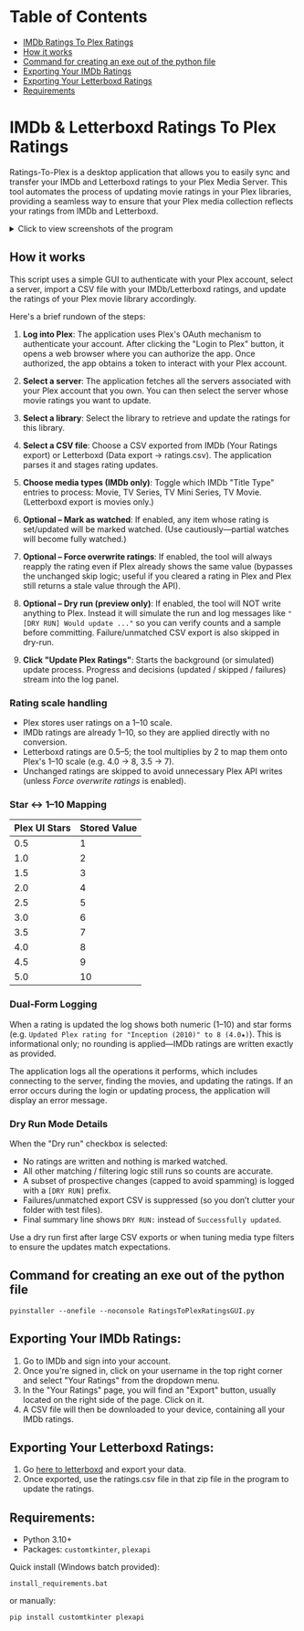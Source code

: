 # Table of Contents
- [IMDb Ratings To Plex Ratings](#imdb-ratings-to-plex-ratings)
- [How it works](#how-it-works)
- [Command for creating an exe out of the python file](#command-for-creating-an-exe-out-of-the-python-file)
- [Exporting Your IMDb Ratings](#exporting-your-imdb-ratings)
- [Exporting Your Letterboxd Ratings](#exporting-your-letterboxd-ratings)
- [Requirements](#requirements)

# **IMDb & Letterboxd Ratings To Plex Ratings**

Ratings-To-Plex is a desktop application that allows you to easily sync and transfer your IMDb and Letterboxd ratings to your Plex Media Server. This tool automates the process of updating movie ratings in your Plex libraries, providing a seamless way to ensure that your Plex media collection reflects your ratings from IMDb and Letterboxd.

<details>
  <summary>Click to view screenshots of the program</summary> <br>

v2.1.0 <br>
![image](https://github.com/user-attachments/assets/4299c0f8-d424-4cce-9673-94a5fa85faaa)

v2.0.0 (Uses customtkinter instead of PySimpleGUI UI) <br>
![image](https://github.com/primetime43/Ratings-To-Plex-Ratings/assets/12754111/3ae89679-1e61-4cf1-9b33-1eba558162e4)

v1.2 <br>
![image](https://github.com/primetime43/Ratings-To-Plex-Ratings/assets/12754111/b74b5ecf-84a3-4a7d-96be-3fd8e6ff66b5)

v1.1 <br>
![image](https://github.com/primetime43/Ratings-To-Plex-Ratings/assets/12754111/453b78ab-2b90-4368-a796-feb97d8548be)
</details>

## **How it works**

This script uses a simple GUI to authenticate with your Plex account, select a server, import a CSV file with your IMDb/Letterboxd ratings, and update the ratings of your Plex movie library accordingly.

Here's a brief rundown of the steps:

1. **Log into Plex**: The application uses Plex's OAuth mechanism to authenticate your account. After clicking the "Login to Plex" button, it opens a web browser where you can authorize the app. Once authorized, the app obtains a token to interact with your Plex account.

2. **Select a server**: The application fetches all the servers associated with your Plex account that you own. You can then select the server whose movie ratings you want to update.

3. **Select a library**: Select the library to retrieve and update the ratings for this library.

4. **Select a CSV file**: Choose a CSV exported from IMDb (Your Ratings export) or Letterboxd (Data export → ratings.csv). The application parses it and stages rating updates.

5. **Choose media types (IMDb only)**: Toggle which IMDb "Title Type" entries to process: Movie, TV Series, TV Mini Series, TV Movie. (Letterboxd export is movies only.)
6. **Optional – Mark as watched**: If enabled, any item whose rating is set/updated will be marked watched. (Use cautiously—partial watches will become fully watched.)
7. **Optional – Force overwrite ratings**: If enabled, the tool will always reapply the rating even if Plex already shows the same value (bypasses the unchanged skip logic; useful if you cleared a rating in Plex and Plex still returns a stale value through the API).
8. **Optional – Dry run (preview only)**: If enabled, the tool will NOT write anything to Plex. Instead it will simulate the run and log messages like `"[DRY RUN] Would update ..."` so you can verify counts and a sample before committing. Failure/unmatched CSV export is also skipped in dry-run.
9. **Click "Update Plex Ratings"**: Starts the background (or simulated) update process. Progress and decisions (updated / skipped / failures) stream into the log panel.

### Rating scale handling

- Plex stores user ratings on a 1–10 scale.
- IMDb ratings are already 1–10, so they are applied directly with no conversion.
- Letterboxd ratings are 0.5–5; the tool multiplies by 2 to map them onto Plex's 1–10 scale (e.g. 4.0 → 8, 3.5 → 7).
- Unchanged ratings are skipped to avoid unnecessary Plex API writes (unless *Force overwrite ratings* is enabled).

### Star ↔ 1–10 Mapping
| Plex UI Stars | Stored Value |
|---------------|--------------|
| 0.5           | 1            |
| 1.0           | 2            |
| 1.5           | 3            |
| 2.0           | 4            |
| 2.5           | 5            |
| 3.0           | 6            |
| 3.5           | 7            |
| 4.0           | 8            |
| 4.5           | 9            |
| 5.0           | 10           |

### Dual-Form Logging
When a rating is updated the log shows both numeric (1–10) and star forms (e.g. `Updated Plex rating for "Inception (2010)" to 8 (4.0★)`). This is informational only; no rounding is applied—IMDb ratings are written exactly as provided.

The application logs all the operations it performs, which includes connecting to the server, finding the movies, and updating the ratings. If an error occurs during the login or updating process, the application will display an error message.

### Dry Run Mode Details
When the "Dry run" checkbox is selected:
- No ratings are written and nothing is marked watched.
- All other matching / filtering logic still runs so counts are accurate.
- A subset of prospective changes (capped to avoid spamming) is logged with a `[DRY RUN]` prefix.
- Failures/unmatched export CSV is suppressed (so you don’t clutter your folder with test files).
- Final summary line shows `DRY RUN:` instead of `Successfully updated`.

Use a dry run first after large CSV exports or when tuning media type filters to ensure the updates match expectations.

## **Command for creating an exe out of the python file**
```
pyinstaller --onefile --noconsole RatingsToPlexRatingsGUI.py
```

## **Exporting Your IMDb Ratings:**
1. Go to IMDb and sign into your account.
2. Once you're signed in, click on your username in the top right corner and select "Your Ratings" from the dropdown menu.
3. In the "Your Ratings" page, you will find an "Export" button, usually located on the right side of the page. Click on it.
4. A CSV file will then be downloaded to your device, containing all your IMDb ratings.

## **Exporting Your Letterboxd Ratings:**
1. Go [here to letterboxd](https://letterboxd.com/settings/data/) and export your data.
2. Once exported, use the ratings.csv file in that zip file in the program to update the ratings.

## **Requirements:**
- Python 3.10+
- Packages: `customtkinter`, `plexapi`

Quick install (Windows batch provided):
```
install_requirements.bat
```
or manually:
```
pip install customtkinter plexapi
```
